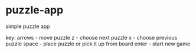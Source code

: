 # puzzle-app

simple puzzle app

key:
arrows - move puzzle
z - choose next puzzle
x - choose previous puzzle
space - place puzzle or pick it up from board
enter - start new game